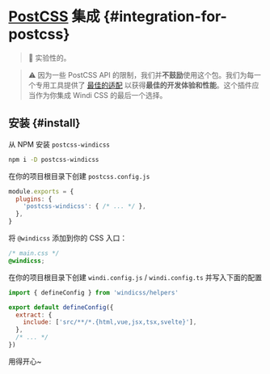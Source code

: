 <Logo name="postcss" class="logo-float-xl"/>

# [PostCSS](https://postcss.org/) 集成 {#integration-for-postcss}

<PackageInfo name="postcss-windicss" author="antfu" />

> 🧪 实验性的。

> ⚠️ 因为一些 PostCSS API 的限制，我们并**不鼓励**使用这个包。我们为每一个专用工具提供了 [最佳的适配](https://windicss.org/guide/installation.html) 以获得**最佳的开发体验和性能**。这个插件应当作为你集成 Windi CSS 的最后一个选择。

## 安装 {#install}

从 NPM 安装 `postcss-windicss`

```bash
npm i -D postcss-windicss
```

在你的项目根目录下创建 `postcss.config.js`

```js postcss.config.js
module.exports = {
  plugins: {
    'postcss-windicss': { /* ... */ },
  },
}
```

将 `@windicss` 添加到你的 CSS 入口：

```css
/* main.css */
@windicss;
```

在你的项目根目录下创建 `windi.config.js` / `windi.config.ts` 并写入下面的配置

```js windi.config.js
import { defineConfig } from 'windicss/helpers'

export default defineConfig({
  extract: {
    include: ['src/**/*.{html,vue,jsx,tsx,svelte}'],
  },
  /* ... */
})
```

用得开心~
